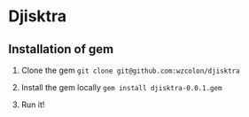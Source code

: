 Djisktra
========

Installation of gem
-------------------

1. Clone the gem
`git clone git@github.com:wzcolon/djisktra`

2. Install the gem locally
`gem install djisktra-0.0.1.gem`

3. Run it!

